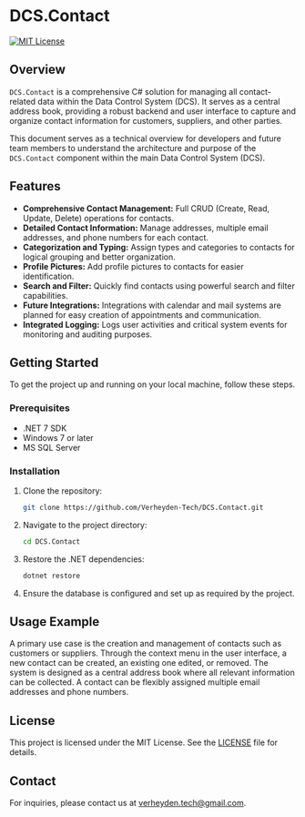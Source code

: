 # DCS.Contact

[![MIT License](https://img.shields.io/badge/License-MIT-blue.svg)](LICENSE)

## Overview

`DCS.Contact` is a comprehensive C# solution for managing all contact-related data within the Data Control System (DCS). It serves as a central address book, providing a robust backend and user interface to capture and organize contact information for customers, suppliers, and other parties.

This document serves as a technical overview for developers and future team members to understand the architecture and purpose of the `DCS.Contact` component within the main Data Control System (DCS).

## Features

*   **Comprehensive Contact Management:** Full CRUD (Create, Read, Update, Delete) operations for contacts.
*   **Detailed Contact Information:** Manage addresses, multiple email addresses, and phone numbers for each contact.
*   **Categorization and Typing:** Assign types and categories to contacts for logical grouping and better organization.
*   **Profile Pictures:** Add profile pictures to contacts for easier identification.
*   **Search and Filter:** Quickly find contacts using powerful search and filter capabilities.
*   **Future Integrations:** Integrations with calendar and mail systems are planned for easy creation of appointments and communication.
*   **Integrated Logging:** Logs user activities and critical system events for monitoring and auditing purposes.

## Getting Started

To get the project up and running on your local machine, follow these steps.

### Prerequisites

*   .NET 7 SDK
*   Windows 7 or later
*   MS SQL Server

### Installation

1.  Clone the repository:
    ```sh
    git clone https://github.com/Verheyden-Tech/DCS.Contact.git
    ```
2.  Navigate to the project directory:
    ```sh
    cd DCS.Contact
    ```
3.  Restore the .NET dependencies:
    ```sh
    dotnet restore
    ```
4.  Ensure the database is configured and set up as required by the project.

## Usage Example

A primary use case is the creation and management of contacts such as customers or suppliers. Through the context menu in the user interface, a new contact can be created, an existing one edited, or removed. The system is designed as a central address book where all relevant information can be collected. A contact can be flexibly assigned multiple email addresses and phone numbers.

## License

This project is licensed under the MIT License. See the [LICENSE](LICENSE) file for details.

## Contact

For inquiries, please contact us at verheyden.tech@gmail.com.
